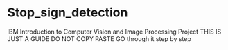 # Stop_sign_detection
IBM Introduction to Computer Vision and Image Processing Project
THIS IS JUST A GUIDE
DO NOT COPY PASTE 
GO through it step by step
